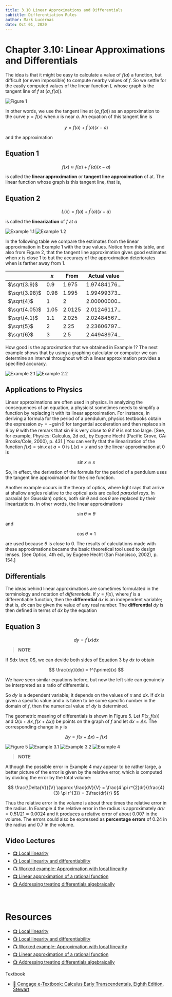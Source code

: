 ```yaml
---
title: 3.10 Linear Approximations and Differentials
subtitle: Differentiation Rules
author: Mark Lucernas
date: Oct 01, 2020
---
```



# Chapter 3.10: Linear Approximations and Differentials

The idea is that it might be easy to calculate a value of $f(a)$ a function, but
difficult (or even impossible) to compute nearby values of $f$. So we settle for
the easily computed values of the linear function $L$ whose graph is the tangent
line of $f$ at $(a, f(a))$.

![Figure 1](../../../../../files/fall-2020/MATH-150/chapter-3/3.10_figure-1.png)

In other words, we use the tangent line at $(a, f(a))$ as an approximation to
the curve $y = f(x)$ when $x$ is near $a$. An equation of this tangent line is

$$
y = f(a) + f^{\prime}(a)(x - a)
$$

and the approximation

## Equation 1

$$
f(x) \approx f(a) + f^{\prime}(a)(x - a)
$$

is called the **linear approximation** or **tangent line approximation** of at.
The linear function whose graph is this tangent line, that is,

## Equation 2

$$
L(x) = f(a) + f^{\prime}(a)(x - a)
$$

is called the **linearization** of $f$ at $a$

![Example 1.1](../../../../../files/fall-2020/MATH-150/chapter-3/3.10_example-1.1.png)
![Example 1.2](../../../../../files/fall-2020/MATH-150/chapter-3/3.10_example-1.2.png)

In the following table we compare the estimates from the linear approximation in
Example 1 with the true values. Notice from this table, and also from Figure 2,
that the tangent line approximation gives good estimates when $x$ is close $1$
to but the accuracy of the approximation deteriorates when is farther away from
$1$.

|               | $x$  | From   | Actual value  |
|---------------|------|--------|---------------|
| $\sqrt{3.9}$  | 0.9  | 1.975  | 1.97484176... |
| $\sqrt{3.98}$ | 0.98 | 1.995  | 1.99499373... |
| $\sqrt{4}$    | 1    | 2      | 2.00000000... |
| $\sqrt{4.05}$ | 1.05 | 2.0125 | 2.01246117... |
| $\sqrt{4.1}$  | 1.1  | 2.025  | 2.02484567... |
| $\sqrt{5}$    | 2    | 2.25   | 2.23606797... |
| $\sqrt{6}$    | 3    | 2.5    | 2.44948974... |

How good is the approximation that we obtained in Example 1? The next example
shows that by using a graphing calculator or computer we can determine an
interval throughout which a linear approximation provides a specified accuracy.

![Example 2.1](../../../../../files/fall-2020/MATH-150/chapter-3/3.10_example-2.1.png)
![Example 2.2](../../../../../files/fall-2020/MATH-150/chapter-3/3.10_example-2.2.png)


## Applications to Physics

Linear approximations are often used in physics. In analyzing the consequences
of an equation, a physicist sometimes needs to simplify a function by replacing
it with its linear approximation. For instance, in deriving a formula for the
period of a pendulum, physics textbooks obtain the expression $a_{T} =
-g\sin{\theta}$ for tangential acceleration and then replace $\sin{\theta}$ by
$\theta$ with the remark that $\sin{\theta}$ is very close to $\theta$ if
$\theta$ is not too large. [See, for example, Physics: Calculus, 2d ed., by
Eugene Hecht (Pacific Grove, CA: Brooks/Cole, 2000), p. 431.] You can verify
that the linearization of the function $f(x) = \sin{x}$ at $a = 0$ is $L(x) = x$
and so the linear approximation at $0$ is

$$
\sin{x} \approx x
$$

So, in effect, the derivation of the formula for the period of a pendulum uses
the tangent line approximation for the sine function.

Another example occurs in the theory of optics, where light rays that arrive at
shallow angles relative to the optical axis are called _paraxial rays_. In
paraxial (or Gaussian) optics, both $\sin{\theta}$ and $\cos{\theta}$ are
replaced by their linearizations. In other words, the linear approximations

$$
\sin{\theta} \approx \theta
$$

and

$$
\cos{\theta} \approx 1
$$

are used because $\theta$ is close to $0$. The results of calculations made with these
approximations became the basic theoretical tool used to design lenses. [See
Optics, 4th ed., by Eugene Hecht (San Francisco, 2002), p. 154.]

## Differentials

The ideas behind linear approximations are sometimes formulated in the
terminology and notation of _differentials_. If $y = f(x)$, where $f$ is a
differentiable function, then the **differential** $dx$ is an independent
variable; that is, $dx$ can be given the value of any real number. The
**differential** $dy$ is then defined in terms of $dx$ by the equation

## Equation 3

$$
dy = f^{\prime}(x)dx
$$

> **NOTE**

If $dx \neq 0\$, we can devide both sides of Equation 3 by $dx$ to obtain

$$
\frac{dy}{dx} = f^{\prime}(x)
$$

We have seen similar equations before, but now the left side can genuinely be
interpreted as a ratio of differentials.


So $dy$ is a dependent variable; it depends on the values of $x$ and $dx$. If
$dx$ is given a specific value and $x$ is taken to be some specific number in
the domain of $f$, then the numerical value of $dy$ is determined.

The geometric meaning of differentials is shown in Figure 5. Let $P(x, f(x))$
and $Q(x + \Delta{x}, f(x + \Delta{x}))$ be points on the graph of $f$ and let
$dx = \Delta{x}$. The corresponding change in $y$ is

$$
\Delta{y} = f(x + \Delta{x}) - f(x)
$$

![Figure 5](../../../../../files/fall-2020/MATH-150/chapter-3/3.10_figure-5.png)
![Example 3.1](../../../../../files/fall-2020/MATH-150/chapter-3/3.10_example-3.1.png)
![Example 3.2](../../../../../files/fall-2020/MATH-150/chapter-3/3.10_example-3.2.png)
![Example 4](../../../../../files/fall-2020/MATH-150/chapter-3/3.10_example-4.png)

> **NOTE**

Although the possible error in Example 4 may appear to be rather large, a better
picture of the error is given by the relative error, which is computed by
dividing the error by the total volume:

$$
\frac{\Delta{V}}{V} \approx \frac{dV}{V} = \frac{4 \pi r^{2}dr}{\frac{4}{3} \pi r^{3}} = 3\frac{dr}{r}
$$

Thus the relative error in the volume is about three times the relative error in
the radius. In Example 4 the relative error in the radius is approximately $dr/r
= 0.51/21 \approx 0.0024$ and it produces a relative error of about $0.007$ in
the volume. The errors could also be expressed as **percentage errors** of
$0.24%$ in the radius and $0.7%$ in the volume.


## Video Lectures

- [📺 Local linearity](https://www.khanacademy.org/math/ap-calculus-ab/ab-diff-contextual-applications-new/ab-4-6/v/local-linearization-intro)
- [📺 Local linearity and differentiability](https://www.khanacademy.org/math/ap-calculus-ab/ab-diff-contextual-applications-new/ab-4-6/v/local-linearity-and-differentiability)
- [📺 Worked example: Approximation with local linearity](https://www.khanacademy.org/math/ap-calculus-ab/ab-diff-contextual-applications-new/ab-4-6/v/approximation-with-local-linearity)
- [📺 Linear approximation of a rational function](https://www.khanacademy.org/math/ap-calculus-ab/ab-diff-contextual-applications-new/ab-4-6/v/linear-approximation-example)
- [📺 Addressing treating differentials algebraically](https://www.khanacademy.org/math/ap-calculus-ab/ab-differential-equations-new/ab-7-6/v/addressing-treating-differentials-algebraically)

<br>

# Resources

- [📺 Local linearity](https://www.khanacademy.org/math/ap-calculus-ab/ab-diff-contextual-applications-new/ab-4-6/v/local-linearization-intro)
- [📺 Local linearity and differentiability](https://www.khanacademy.org/math/ap-calculus-ab/ab-diff-contextual-applications-new/ab-4-6/v/local-linearity-and-differentiability)
- [📺 Worked example: Approximation with local linearity](https://www.khanacademy.org/math/ap-calculus-ab/ab-diff-contextual-applications-new/ab-4-6/v/approximation-with-local-linearity)
- [📺 Linear approximation of a rational function](https://www.khanacademy.org/math/ap-calculus-ab/ab-diff-contextual-applications-new/ab-4-6/v/linear-approximation-example)
- [📺 Addressing treating differentials algebraically](https://www.khanacademy.org/math/ap-calculus-ab/ab-differential-equations-new/ab-7-6/v/addressing-treating-differentials-algebraically)

Textbook

+ [📄 Cengage e-Textbook: Calculus Early Transcendentals, Eighth Edition, Stewart](https://webassign.com/)

